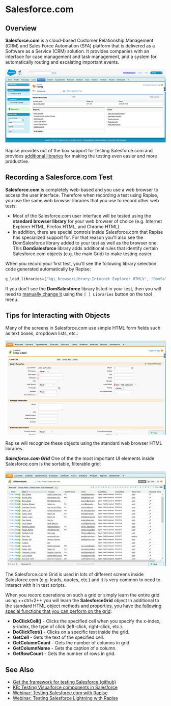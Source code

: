 # Salesforce.com

## Overview

**Salesforce.com** is a cloud-based Customer Relationship Management (CRM) and Sales Force Automation (SFA) platform that is delivered as a Software as a Service (CRM) solution. It provides companies with an interface for case management and task management, and a system for automatically routing and escalating important events.

![salesforce\_dashboard](./img/salesforce_com1.png)

Rapise provides out of the box support for testing Salesforce.com and provides [additional libraries](recording_library.md) for making the testing even easier and more productive.

## Recording a Salesforce.com Test

**Salesforce.com** is completely web-based and you use a web browser to access the user interface. Therefore when recording a test using Rapise, you use the same web browser libraries that you use to record other web tests:

- Most of the Salesforce.com user interface will be tested using the **standard browser library** for your web browser of choice (e.g. Internet Explorer HTML, Firefox HTML, and Chrome HTML).
- In addition, there are special controls inside Salesforce.com that Rapise has specialized support for. For that reason you'll also see the DomSalesforce library added to your test as well as the browser one. This **DomSalesforce** library adds additional rules that identify certain Salesforce.com objects (e.g. the main Grid) to make testing easier.

When you record your first test, you'll see the following library selection code generated automatically by Rapise:

```javascript
g_load_libraries=["%g\_browserLibrary:Internet Explorer HTML%", "DomSalesforce"];
```

If you don’t see the **DomSalesforce** library listed in your test, then you will need to [manually change it](change_the_libraries_being_use.md) using the `[ ] Libraries` button on the tool menu.

## Tips for Interacting with Objects

Many of the screens in Salesforce.com use simple HTML form fields such as text boxes, dropdown lists, etc.:

![salesforce\_fields](./img/salesforce_com2.png)

Rapise will recognize these objects using the standard web browser HTML libraries.

***Salesforce.com Grid***
One of the the most important UI elements inside Salesforce.com is the sortable, filterable grid:

![salesforce\_grid](./img/salesforce_com3.png)

The Salesforce.com Grid is used in lots of different screens inside Salesforce.com (e.g. leads, quotes, etc.) and it is very common to need to interact with it in test scripts.

When you record operations on such a grid or simply learn the entire grid using ++ctrl+2++ you will learn the **SalesforceGrid** object
In additional to the standard HTML object methods and properties, you have [the following special functions that you can perform on the grid](/Libraries/DomSalesforceGrid/):

- **DoClickCell()** - Clicks the specified cell when you specify the x-index, y-index, the type of click (left-click, right-click, etc.).
- **DoClickText()** - Clicks on a specific text inside the grid.
- **GetCell** - Gets the text of the specified cell.
- **GetColumnCount** - Gets the number of columns in grid.
- **GetColumnName** - Gets the caption of a column.
- **GetRowCount** - Gets the number of rows in grid.

## See Also

- [Get the framework for testing Salesforce (github)](https://github.com/Inflectra/rapise-sfdc)
- [KB: Testing Visualforce components in Salesforce](https://www.inflectra.com/Support/KnowledgeBase/KB313.aspx)
- [Webinar: Testing Salesforce.com with Rapise](https://youtu.be/Ge24OgI0VJ8)
- [Webinar: Testing Salesforce Lightning with Rapise](https://youtu.be/2JBBMzYkil8)
